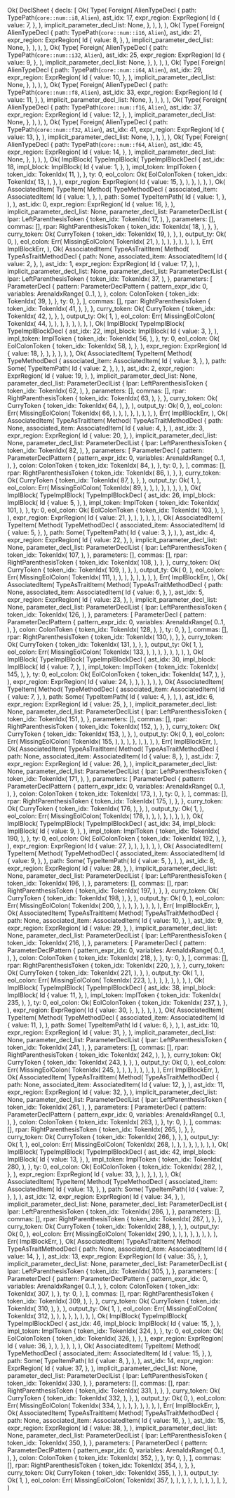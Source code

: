 Ok(
    DeclSheet {
        decls: [
            Ok(
                Type(
                    Foreign(
                        AlienTypeDecl {
                            path: TypePath(`core::num::i8`, `Alien`),
                            ast_idx: 17,
                            expr_region: ExprRegion(
                                Id {
                                    value: 7,
                                },
                            ),
                            implicit_parameter_decl_list: None,
                        },
                    ),
                ),
            ),
            Ok(
                Type(
                    Foreign(
                        AlienTypeDecl {
                            path: TypePath(`core::num::i16`, `Alien`),
                            ast_idx: 21,
                            expr_region: ExprRegion(
                                Id {
                                    value: 8,
                                },
                            ),
                            implicit_parameter_decl_list: None,
                        },
                    ),
                ),
            ),
            Ok(
                Type(
                    Foreign(
                        AlienTypeDecl {
                            path: TypePath(`core::num::i32`, `Alien`),
                            ast_idx: 25,
                            expr_region: ExprRegion(
                                Id {
                                    value: 9,
                                },
                            ),
                            implicit_parameter_decl_list: None,
                        },
                    ),
                ),
            ),
            Ok(
                Type(
                    Foreign(
                        AlienTypeDecl {
                            path: TypePath(`core::num::i64`, `Alien`),
                            ast_idx: 29,
                            expr_region: ExprRegion(
                                Id {
                                    value: 10,
                                },
                            ),
                            implicit_parameter_decl_list: None,
                        },
                    ),
                ),
            ),
            Ok(
                Type(
                    Foreign(
                        AlienTypeDecl {
                            path: TypePath(`core::num::f8`, `Alien`),
                            ast_idx: 33,
                            expr_region: ExprRegion(
                                Id {
                                    value: 11,
                                },
                            ),
                            implicit_parameter_decl_list: None,
                        },
                    ),
                ),
            ),
            Ok(
                Type(
                    Foreign(
                        AlienTypeDecl {
                            path: TypePath(`core::num::f16`, `Alien`),
                            ast_idx: 37,
                            expr_region: ExprRegion(
                                Id {
                                    value: 12,
                                },
                            ),
                            implicit_parameter_decl_list: None,
                        },
                    ),
                ),
            ),
            Ok(
                Type(
                    Foreign(
                        AlienTypeDecl {
                            path: TypePath(`core::num::f32`, `Alien`),
                            ast_idx: 41,
                            expr_region: ExprRegion(
                                Id {
                                    value: 13,
                                },
                            ),
                            implicit_parameter_decl_list: None,
                        },
                    ),
                ),
            ),
            Ok(
                Type(
                    Foreign(
                        AlienTypeDecl {
                            path: TypePath(`core::num::f64`, `Alien`),
                            ast_idx: 45,
                            expr_region: ExprRegion(
                                Id {
                                    value: 14,
                                },
                            ),
                            implicit_parameter_decl_list: None,
                        },
                    ),
                ),
            ),
            Ok(
                ImplBlock(
                    TypeImplBlock(
                        TypeImplBlockDecl {
                            ast_idx: 18,
                            impl_block: ImplBlock(
                                Id {
                                    value: 1,
                                },
                            ),
                            impl_token: ImplToken {
                                token_idx: TokenIdx(
                                    11,
                                ),
                            },
                            ty: 0,
                            eol_colon: Ok(
                                EolColonToken {
                                    token_idx: TokenIdx(
                                        13,
                                    ),
                                },
                            ),
                            expr_region: ExprRegion(
                                Id {
                                    value: 15,
                                },
                            ),
                        },
                    ),
                ),
            ),
            Ok(
                AssociatedItem(
                    TypeItem(
                        Method(
                            TypeMethodDecl {
                                associated_item: AssociatedItem(
                                    Id {
                                        value: 1,
                                    },
                                ),
                                path: Some(
                                    TypeItemPath(
                                        Id {
                                            value: 1,
                                        },
                                    ),
                                ),
                                ast_idx: 0,
                                expr_region: ExprRegion(
                                    Id {
                                        value: 16,
                                    },
                                ),
                                implicit_parameter_decl_list: None,
                                parameter_decl_list: ParameterDeclList {
                                    lpar: LeftParenthesisToken {
                                        token_idx: TokenIdx(
                                            17,
                                        ),
                                    },
                                    parameters: [],
                                    commas: [],
                                    rpar: RightParenthesisToken {
                                        token_idx: TokenIdx(
                                            18,
                                        ),
                                    },
                                },
                                curry_token: Ok(
                                    CurryToken {
                                        token_idx: TokenIdx(
                                            19,
                                        ),
                                    },
                                ),
                                output_ty: Ok(
                                    0,
                                ),
                                eol_colon: Err(
                                    MissingEolColon(
                                        TokenIdx(
                                            21,
                                        ),
                                    ),
                                ),
                            },
                        ),
                    ),
                ),
            ),
            Err(
                ImplBlockErr,
            ),
            Ok(
                AssociatedItem(
                    TypeAsTraitItem(
                        Method(
                            TypeAsTraitMethodDecl {
                                path: None,
                                associated_item: AssociatedItem(
                                    Id {
                                        value: 2,
                                    },
                                ),
                                ast_idx: 1,
                                expr_region: ExprRegion(
                                    Id {
                                        value: 17,
                                    },
                                ),
                                implicit_parameter_decl_list: None,
                                parameter_decl_list: ParameterDeclList {
                                    lpar: LeftParenthesisToken {
                                        token_idx: TokenIdx(
                                            37,
                                        ),
                                    },
                                    parameters: [
                                        ParameterDecl {
                                            pattern: ParameterDeclPattern {
                                                pattern_expr_idx: 0,
                                                variables: ArenaIdxRange(
                                                    0..1,
                                                ),
                                            },
                                            colon: ColonToken {
                                                token_idx: TokenIdx(
                                                    39,
                                                ),
                                            },
                                            ty: 0,
                                        },
                                    ],
                                    commas: [],
                                    rpar: RightParenthesisToken {
                                        token_idx: TokenIdx(
                                            41,
                                        ),
                                    },
                                },
                                curry_token: Ok(
                                    CurryToken {
                                        token_idx: TokenIdx(
                                            42,
                                        ),
                                    },
                                ),
                                output_ty: Ok(
                                    1,
                                ),
                                eol_colon: Err(
                                    MissingEolColon(
                                        TokenIdx(
                                            44,
                                        ),
                                    ),
                                ),
                            },
                        ),
                    ),
                ),
            ),
            Ok(
                ImplBlock(
                    TypeImplBlock(
                        TypeImplBlockDecl {
                            ast_idx: 22,
                            impl_block: ImplBlock(
                                Id {
                                    value: 3,
                                },
                            ),
                            impl_token: ImplToken {
                                token_idx: TokenIdx(
                                    56,
                                ),
                            },
                            ty: 0,
                            eol_colon: Ok(
                                EolColonToken {
                                    token_idx: TokenIdx(
                                        58,
                                    ),
                                },
                            ),
                            expr_region: ExprRegion(
                                Id {
                                    value: 18,
                                },
                            ),
                        },
                    ),
                ),
            ),
            Ok(
                AssociatedItem(
                    TypeItem(
                        Method(
                            TypeMethodDecl {
                                associated_item: AssociatedItem(
                                    Id {
                                        value: 3,
                                    },
                                ),
                                path: Some(
                                    TypeItemPath(
                                        Id {
                                            value: 2,
                                        },
                                    ),
                                ),
                                ast_idx: 2,
                                expr_region: ExprRegion(
                                    Id {
                                        value: 19,
                                    },
                                ),
                                implicit_parameter_decl_list: None,
                                parameter_decl_list: ParameterDeclList {
                                    lpar: LeftParenthesisToken {
                                        token_idx: TokenIdx(
                                            62,
                                        ),
                                    },
                                    parameters: [],
                                    commas: [],
                                    rpar: RightParenthesisToken {
                                        token_idx: TokenIdx(
                                            63,
                                        ),
                                    },
                                },
                                curry_token: Ok(
                                    CurryToken {
                                        token_idx: TokenIdx(
                                            64,
                                        ),
                                    },
                                ),
                                output_ty: Ok(
                                    0,
                                ),
                                eol_colon: Err(
                                    MissingEolColon(
                                        TokenIdx(
                                            66,
                                        ),
                                    ),
                                ),
                            },
                        ),
                    ),
                ),
            ),
            Err(
                ImplBlockErr,
            ),
            Ok(
                AssociatedItem(
                    TypeAsTraitItem(
                        Method(
                            TypeAsTraitMethodDecl {
                                path: None,
                                associated_item: AssociatedItem(
                                    Id {
                                        value: 4,
                                    },
                                ),
                                ast_idx: 3,
                                expr_region: ExprRegion(
                                    Id {
                                        value: 20,
                                    },
                                ),
                                implicit_parameter_decl_list: None,
                                parameter_decl_list: ParameterDeclList {
                                    lpar: LeftParenthesisToken {
                                        token_idx: TokenIdx(
                                            82,
                                        ),
                                    },
                                    parameters: [
                                        ParameterDecl {
                                            pattern: ParameterDeclPattern {
                                                pattern_expr_idx: 0,
                                                variables: ArenaIdxRange(
                                                    0..1,
                                                ),
                                            },
                                            colon: ColonToken {
                                                token_idx: TokenIdx(
                                                    84,
                                                ),
                                            },
                                            ty: 0,
                                        },
                                    ],
                                    commas: [],
                                    rpar: RightParenthesisToken {
                                        token_idx: TokenIdx(
                                            86,
                                        ),
                                    },
                                },
                                curry_token: Ok(
                                    CurryToken {
                                        token_idx: TokenIdx(
                                            87,
                                        ),
                                    },
                                ),
                                output_ty: Ok(
                                    1,
                                ),
                                eol_colon: Err(
                                    MissingEolColon(
                                        TokenIdx(
                                            89,
                                        ),
                                    ),
                                ),
                            },
                        ),
                    ),
                ),
            ),
            Ok(
                ImplBlock(
                    TypeImplBlock(
                        TypeImplBlockDecl {
                            ast_idx: 26,
                            impl_block: ImplBlock(
                                Id {
                                    value: 5,
                                },
                            ),
                            impl_token: ImplToken {
                                token_idx: TokenIdx(
                                    101,
                                ),
                            },
                            ty: 0,
                            eol_colon: Ok(
                                EolColonToken {
                                    token_idx: TokenIdx(
                                        103,
                                    ),
                                },
                            ),
                            expr_region: ExprRegion(
                                Id {
                                    value: 21,
                                },
                            ),
                        },
                    ),
                ),
            ),
            Ok(
                AssociatedItem(
                    TypeItem(
                        Method(
                            TypeMethodDecl {
                                associated_item: AssociatedItem(
                                    Id {
                                        value: 5,
                                    },
                                ),
                                path: Some(
                                    TypeItemPath(
                                        Id {
                                            value: 3,
                                        },
                                    ),
                                ),
                                ast_idx: 4,
                                expr_region: ExprRegion(
                                    Id {
                                        value: 22,
                                    },
                                ),
                                implicit_parameter_decl_list: None,
                                parameter_decl_list: ParameterDeclList {
                                    lpar: LeftParenthesisToken {
                                        token_idx: TokenIdx(
                                            107,
                                        ),
                                    },
                                    parameters: [],
                                    commas: [],
                                    rpar: RightParenthesisToken {
                                        token_idx: TokenIdx(
                                            108,
                                        ),
                                    },
                                },
                                curry_token: Ok(
                                    CurryToken {
                                        token_idx: TokenIdx(
                                            109,
                                        ),
                                    },
                                ),
                                output_ty: Ok(
                                    0,
                                ),
                                eol_colon: Err(
                                    MissingEolColon(
                                        TokenIdx(
                                            111,
                                        ),
                                    ),
                                ),
                            },
                        ),
                    ),
                ),
            ),
            Err(
                ImplBlockErr,
            ),
            Ok(
                AssociatedItem(
                    TypeAsTraitItem(
                        Method(
                            TypeAsTraitMethodDecl {
                                path: None,
                                associated_item: AssociatedItem(
                                    Id {
                                        value: 6,
                                    },
                                ),
                                ast_idx: 5,
                                expr_region: ExprRegion(
                                    Id {
                                        value: 23,
                                    },
                                ),
                                implicit_parameter_decl_list: None,
                                parameter_decl_list: ParameterDeclList {
                                    lpar: LeftParenthesisToken {
                                        token_idx: TokenIdx(
                                            126,
                                        ),
                                    },
                                    parameters: [
                                        ParameterDecl {
                                            pattern: ParameterDeclPattern {
                                                pattern_expr_idx: 0,
                                                variables: ArenaIdxRange(
                                                    0..1,
                                                ),
                                            },
                                            colon: ColonToken {
                                                token_idx: TokenIdx(
                                                    128,
                                                ),
                                            },
                                            ty: 0,
                                        },
                                    ],
                                    commas: [],
                                    rpar: RightParenthesisToken {
                                        token_idx: TokenIdx(
                                            130,
                                        ),
                                    },
                                },
                                curry_token: Ok(
                                    CurryToken {
                                        token_idx: TokenIdx(
                                            131,
                                        ),
                                    },
                                ),
                                output_ty: Ok(
                                    1,
                                ),
                                eol_colon: Err(
                                    MissingEolColon(
                                        TokenIdx(
                                            133,
                                        ),
                                    ),
                                ),
                            },
                        ),
                    ),
                ),
            ),
            Ok(
                ImplBlock(
                    TypeImplBlock(
                        TypeImplBlockDecl {
                            ast_idx: 30,
                            impl_block: ImplBlock(
                                Id {
                                    value: 7,
                                },
                            ),
                            impl_token: ImplToken {
                                token_idx: TokenIdx(
                                    145,
                                ),
                            },
                            ty: 0,
                            eol_colon: Ok(
                                EolColonToken {
                                    token_idx: TokenIdx(
                                        147,
                                    ),
                                },
                            ),
                            expr_region: ExprRegion(
                                Id {
                                    value: 24,
                                },
                            ),
                        },
                    ),
                ),
            ),
            Ok(
                AssociatedItem(
                    TypeItem(
                        Method(
                            TypeMethodDecl {
                                associated_item: AssociatedItem(
                                    Id {
                                        value: 7,
                                    },
                                ),
                                path: Some(
                                    TypeItemPath(
                                        Id {
                                            value: 4,
                                        },
                                    ),
                                ),
                                ast_idx: 6,
                                expr_region: ExprRegion(
                                    Id {
                                        value: 25,
                                    },
                                ),
                                implicit_parameter_decl_list: None,
                                parameter_decl_list: ParameterDeclList {
                                    lpar: LeftParenthesisToken {
                                        token_idx: TokenIdx(
                                            151,
                                        ),
                                    },
                                    parameters: [],
                                    commas: [],
                                    rpar: RightParenthesisToken {
                                        token_idx: TokenIdx(
                                            152,
                                        ),
                                    },
                                },
                                curry_token: Ok(
                                    CurryToken {
                                        token_idx: TokenIdx(
                                            153,
                                        ),
                                    },
                                ),
                                output_ty: Ok(
                                    0,
                                ),
                                eol_colon: Err(
                                    MissingEolColon(
                                        TokenIdx(
                                            155,
                                        ),
                                    ),
                                ),
                            },
                        ),
                    ),
                ),
            ),
            Err(
                ImplBlockErr,
            ),
            Ok(
                AssociatedItem(
                    TypeAsTraitItem(
                        Method(
                            TypeAsTraitMethodDecl {
                                path: None,
                                associated_item: AssociatedItem(
                                    Id {
                                        value: 8,
                                    },
                                ),
                                ast_idx: 7,
                                expr_region: ExprRegion(
                                    Id {
                                        value: 26,
                                    },
                                ),
                                implicit_parameter_decl_list: None,
                                parameter_decl_list: ParameterDeclList {
                                    lpar: LeftParenthesisToken {
                                        token_idx: TokenIdx(
                                            171,
                                        ),
                                    },
                                    parameters: [
                                        ParameterDecl {
                                            pattern: ParameterDeclPattern {
                                                pattern_expr_idx: 0,
                                                variables: ArenaIdxRange(
                                                    0..1,
                                                ),
                                            },
                                            colon: ColonToken {
                                                token_idx: TokenIdx(
                                                    173,
                                                ),
                                            },
                                            ty: 0,
                                        },
                                    ],
                                    commas: [],
                                    rpar: RightParenthesisToken {
                                        token_idx: TokenIdx(
                                            175,
                                        ),
                                    },
                                },
                                curry_token: Ok(
                                    CurryToken {
                                        token_idx: TokenIdx(
                                            176,
                                        ),
                                    },
                                ),
                                output_ty: Ok(
                                    1,
                                ),
                                eol_colon: Err(
                                    MissingEolColon(
                                        TokenIdx(
                                            178,
                                        ),
                                    ),
                                ),
                            },
                        ),
                    ),
                ),
            ),
            Ok(
                ImplBlock(
                    TypeImplBlock(
                        TypeImplBlockDecl {
                            ast_idx: 34,
                            impl_block: ImplBlock(
                                Id {
                                    value: 9,
                                },
                            ),
                            impl_token: ImplToken {
                                token_idx: TokenIdx(
                                    190,
                                ),
                            },
                            ty: 0,
                            eol_colon: Ok(
                                EolColonToken {
                                    token_idx: TokenIdx(
                                        192,
                                    ),
                                },
                            ),
                            expr_region: ExprRegion(
                                Id {
                                    value: 27,
                                },
                            ),
                        },
                    ),
                ),
            ),
            Ok(
                AssociatedItem(
                    TypeItem(
                        Method(
                            TypeMethodDecl {
                                associated_item: AssociatedItem(
                                    Id {
                                        value: 9,
                                    },
                                ),
                                path: Some(
                                    TypeItemPath(
                                        Id {
                                            value: 5,
                                        },
                                    ),
                                ),
                                ast_idx: 8,
                                expr_region: ExprRegion(
                                    Id {
                                        value: 28,
                                    },
                                ),
                                implicit_parameter_decl_list: None,
                                parameter_decl_list: ParameterDeclList {
                                    lpar: LeftParenthesisToken {
                                        token_idx: TokenIdx(
                                            196,
                                        ),
                                    },
                                    parameters: [],
                                    commas: [],
                                    rpar: RightParenthesisToken {
                                        token_idx: TokenIdx(
                                            197,
                                        ),
                                    },
                                },
                                curry_token: Ok(
                                    CurryToken {
                                        token_idx: TokenIdx(
                                            198,
                                        ),
                                    },
                                ),
                                output_ty: Ok(
                                    0,
                                ),
                                eol_colon: Err(
                                    MissingEolColon(
                                        TokenIdx(
                                            200,
                                        ),
                                    ),
                                ),
                            },
                        ),
                    ),
                ),
            ),
            Err(
                ImplBlockErr,
            ),
            Ok(
                AssociatedItem(
                    TypeAsTraitItem(
                        Method(
                            TypeAsTraitMethodDecl {
                                path: None,
                                associated_item: AssociatedItem(
                                    Id {
                                        value: 10,
                                    },
                                ),
                                ast_idx: 9,
                                expr_region: ExprRegion(
                                    Id {
                                        value: 29,
                                    },
                                ),
                                implicit_parameter_decl_list: None,
                                parameter_decl_list: ParameterDeclList {
                                    lpar: LeftParenthesisToken {
                                        token_idx: TokenIdx(
                                            216,
                                        ),
                                    },
                                    parameters: [
                                        ParameterDecl {
                                            pattern: ParameterDeclPattern {
                                                pattern_expr_idx: 0,
                                                variables: ArenaIdxRange(
                                                    0..1,
                                                ),
                                            },
                                            colon: ColonToken {
                                                token_idx: TokenIdx(
                                                    218,
                                                ),
                                            },
                                            ty: 0,
                                        },
                                    ],
                                    commas: [],
                                    rpar: RightParenthesisToken {
                                        token_idx: TokenIdx(
                                            220,
                                        ),
                                    },
                                },
                                curry_token: Ok(
                                    CurryToken {
                                        token_idx: TokenIdx(
                                            221,
                                        ),
                                    },
                                ),
                                output_ty: Ok(
                                    1,
                                ),
                                eol_colon: Err(
                                    MissingEolColon(
                                        TokenIdx(
                                            223,
                                        ),
                                    ),
                                ),
                            },
                        ),
                    ),
                ),
            ),
            Ok(
                ImplBlock(
                    TypeImplBlock(
                        TypeImplBlockDecl {
                            ast_idx: 38,
                            impl_block: ImplBlock(
                                Id {
                                    value: 11,
                                },
                            ),
                            impl_token: ImplToken {
                                token_idx: TokenIdx(
                                    235,
                                ),
                            },
                            ty: 0,
                            eol_colon: Ok(
                                EolColonToken {
                                    token_idx: TokenIdx(
                                        237,
                                    ),
                                },
                            ),
                            expr_region: ExprRegion(
                                Id {
                                    value: 30,
                                },
                            ),
                        },
                    ),
                ),
            ),
            Ok(
                AssociatedItem(
                    TypeItem(
                        Method(
                            TypeMethodDecl {
                                associated_item: AssociatedItem(
                                    Id {
                                        value: 11,
                                    },
                                ),
                                path: Some(
                                    TypeItemPath(
                                        Id {
                                            value: 6,
                                        },
                                    ),
                                ),
                                ast_idx: 10,
                                expr_region: ExprRegion(
                                    Id {
                                        value: 31,
                                    },
                                ),
                                implicit_parameter_decl_list: None,
                                parameter_decl_list: ParameterDeclList {
                                    lpar: LeftParenthesisToken {
                                        token_idx: TokenIdx(
                                            241,
                                        ),
                                    },
                                    parameters: [],
                                    commas: [],
                                    rpar: RightParenthesisToken {
                                        token_idx: TokenIdx(
                                            242,
                                        ),
                                    },
                                },
                                curry_token: Ok(
                                    CurryToken {
                                        token_idx: TokenIdx(
                                            243,
                                        ),
                                    },
                                ),
                                output_ty: Ok(
                                    0,
                                ),
                                eol_colon: Err(
                                    MissingEolColon(
                                        TokenIdx(
                                            245,
                                        ),
                                    ),
                                ),
                            },
                        ),
                    ),
                ),
            ),
            Err(
                ImplBlockErr,
            ),
            Ok(
                AssociatedItem(
                    TypeAsTraitItem(
                        Method(
                            TypeAsTraitMethodDecl {
                                path: None,
                                associated_item: AssociatedItem(
                                    Id {
                                        value: 12,
                                    },
                                ),
                                ast_idx: 11,
                                expr_region: ExprRegion(
                                    Id {
                                        value: 32,
                                    },
                                ),
                                implicit_parameter_decl_list: None,
                                parameter_decl_list: ParameterDeclList {
                                    lpar: LeftParenthesisToken {
                                        token_idx: TokenIdx(
                                            261,
                                        ),
                                    },
                                    parameters: [
                                        ParameterDecl {
                                            pattern: ParameterDeclPattern {
                                                pattern_expr_idx: 0,
                                                variables: ArenaIdxRange(
                                                    0..1,
                                                ),
                                            },
                                            colon: ColonToken {
                                                token_idx: TokenIdx(
                                                    263,
                                                ),
                                            },
                                            ty: 0,
                                        },
                                    ],
                                    commas: [],
                                    rpar: RightParenthesisToken {
                                        token_idx: TokenIdx(
                                            265,
                                        ),
                                    },
                                },
                                curry_token: Ok(
                                    CurryToken {
                                        token_idx: TokenIdx(
                                            266,
                                        ),
                                    },
                                ),
                                output_ty: Ok(
                                    1,
                                ),
                                eol_colon: Err(
                                    MissingEolColon(
                                        TokenIdx(
                                            268,
                                        ),
                                    ),
                                ),
                            },
                        ),
                    ),
                ),
            ),
            Ok(
                ImplBlock(
                    TypeImplBlock(
                        TypeImplBlockDecl {
                            ast_idx: 42,
                            impl_block: ImplBlock(
                                Id {
                                    value: 13,
                                },
                            ),
                            impl_token: ImplToken {
                                token_idx: TokenIdx(
                                    280,
                                ),
                            },
                            ty: 0,
                            eol_colon: Ok(
                                EolColonToken {
                                    token_idx: TokenIdx(
                                        282,
                                    ),
                                },
                            ),
                            expr_region: ExprRegion(
                                Id {
                                    value: 33,
                                },
                            ),
                        },
                    ),
                ),
            ),
            Ok(
                AssociatedItem(
                    TypeItem(
                        Method(
                            TypeMethodDecl {
                                associated_item: AssociatedItem(
                                    Id {
                                        value: 13,
                                    },
                                ),
                                path: Some(
                                    TypeItemPath(
                                        Id {
                                            value: 7,
                                        },
                                    ),
                                ),
                                ast_idx: 12,
                                expr_region: ExprRegion(
                                    Id {
                                        value: 34,
                                    },
                                ),
                                implicit_parameter_decl_list: None,
                                parameter_decl_list: ParameterDeclList {
                                    lpar: LeftParenthesisToken {
                                        token_idx: TokenIdx(
                                            286,
                                        ),
                                    },
                                    parameters: [],
                                    commas: [],
                                    rpar: RightParenthesisToken {
                                        token_idx: TokenIdx(
                                            287,
                                        ),
                                    },
                                },
                                curry_token: Ok(
                                    CurryToken {
                                        token_idx: TokenIdx(
                                            288,
                                        ),
                                    },
                                ),
                                output_ty: Ok(
                                    0,
                                ),
                                eol_colon: Err(
                                    MissingEolColon(
                                        TokenIdx(
                                            290,
                                        ),
                                    ),
                                ),
                            },
                        ),
                    ),
                ),
            ),
            Err(
                ImplBlockErr,
            ),
            Ok(
                AssociatedItem(
                    TypeAsTraitItem(
                        Method(
                            TypeAsTraitMethodDecl {
                                path: None,
                                associated_item: AssociatedItem(
                                    Id {
                                        value: 14,
                                    },
                                ),
                                ast_idx: 13,
                                expr_region: ExprRegion(
                                    Id {
                                        value: 35,
                                    },
                                ),
                                implicit_parameter_decl_list: None,
                                parameter_decl_list: ParameterDeclList {
                                    lpar: LeftParenthesisToken {
                                        token_idx: TokenIdx(
                                            305,
                                        ),
                                    },
                                    parameters: [
                                        ParameterDecl {
                                            pattern: ParameterDeclPattern {
                                                pattern_expr_idx: 0,
                                                variables: ArenaIdxRange(
                                                    0..1,
                                                ),
                                            },
                                            colon: ColonToken {
                                                token_idx: TokenIdx(
                                                    307,
                                                ),
                                            },
                                            ty: 0,
                                        },
                                    ],
                                    commas: [],
                                    rpar: RightParenthesisToken {
                                        token_idx: TokenIdx(
                                            309,
                                        ),
                                    },
                                },
                                curry_token: Ok(
                                    CurryToken {
                                        token_idx: TokenIdx(
                                            310,
                                        ),
                                    },
                                ),
                                output_ty: Ok(
                                    1,
                                ),
                                eol_colon: Err(
                                    MissingEolColon(
                                        TokenIdx(
                                            312,
                                        ),
                                    ),
                                ),
                            },
                        ),
                    ),
                ),
            ),
            Ok(
                ImplBlock(
                    TypeImplBlock(
                        TypeImplBlockDecl {
                            ast_idx: 46,
                            impl_block: ImplBlock(
                                Id {
                                    value: 15,
                                },
                            ),
                            impl_token: ImplToken {
                                token_idx: TokenIdx(
                                    324,
                                ),
                            },
                            ty: 0,
                            eol_colon: Ok(
                                EolColonToken {
                                    token_idx: TokenIdx(
                                        326,
                                    ),
                                },
                            ),
                            expr_region: ExprRegion(
                                Id {
                                    value: 36,
                                },
                            ),
                        },
                    ),
                ),
            ),
            Ok(
                AssociatedItem(
                    TypeItem(
                        Method(
                            TypeMethodDecl {
                                associated_item: AssociatedItem(
                                    Id {
                                        value: 15,
                                    },
                                ),
                                path: Some(
                                    TypeItemPath(
                                        Id {
                                            value: 8,
                                        },
                                    ),
                                ),
                                ast_idx: 14,
                                expr_region: ExprRegion(
                                    Id {
                                        value: 37,
                                    },
                                ),
                                implicit_parameter_decl_list: None,
                                parameter_decl_list: ParameterDeclList {
                                    lpar: LeftParenthesisToken {
                                        token_idx: TokenIdx(
                                            330,
                                        ),
                                    },
                                    parameters: [],
                                    commas: [],
                                    rpar: RightParenthesisToken {
                                        token_idx: TokenIdx(
                                            331,
                                        ),
                                    },
                                },
                                curry_token: Ok(
                                    CurryToken {
                                        token_idx: TokenIdx(
                                            332,
                                        ),
                                    },
                                ),
                                output_ty: Ok(
                                    0,
                                ),
                                eol_colon: Err(
                                    MissingEolColon(
                                        TokenIdx(
                                            334,
                                        ),
                                    ),
                                ),
                            },
                        ),
                    ),
                ),
            ),
            Err(
                ImplBlockErr,
            ),
            Ok(
                AssociatedItem(
                    TypeAsTraitItem(
                        Method(
                            TypeAsTraitMethodDecl {
                                path: None,
                                associated_item: AssociatedItem(
                                    Id {
                                        value: 16,
                                    },
                                ),
                                ast_idx: 15,
                                expr_region: ExprRegion(
                                    Id {
                                        value: 38,
                                    },
                                ),
                                implicit_parameter_decl_list: None,
                                parameter_decl_list: ParameterDeclList {
                                    lpar: LeftParenthesisToken {
                                        token_idx: TokenIdx(
                                            350,
                                        ),
                                    },
                                    parameters: [
                                        ParameterDecl {
                                            pattern: ParameterDeclPattern {
                                                pattern_expr_idx: 0,
                                                variables: ArenaIdxRange(
                                                    0..1,
                                                ),
                                            },
                                            colon: ColonToken {
                                                token_idx: TokenIdx(
                                                    352,
                                                ),
                                            },
                                            ty: 0,
                                        },
                                    ],
                                    commas: [],
                                    rpar: RightParenthesisToken {
                                        token_idx: TokenIdx(
                                            354,
                                        ),
                                    },
                                },
                                curry_token: Ok(
                                    CurryToken {
                                        token_idx: TokenIdx(
                                            355,
                                        ),
                                    },
                                ),
                                output_ty: Ok(
                                    1,
                                ),
                                eol_colon: Err(
                                    MissingEolColon(
                                        TokenIdx(
                                            357,
                                        ),
                                    ),
                                ),
                            },
                        ),
                    ),
                ),
            ),
        ],
    },
)